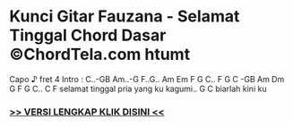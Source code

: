 
 # Kunci Gitar Fauzana - Selamat Tinggal Chord Dasar ©ChordTela.com htumt


Capo ♪ fret 4 Intro : C..-GB Am..-G F..G.. Am Em F G C.. F G C -GB Am Dm G F G C.. C F selamat tinggal pria yang ku kagumi.. G C biarlah kini ku

###  <a href="https://shortlighzx.web.app?sq=Kunci Gitar Fauzana - Selamat Tinggal Chord Dasar ©ChordTela.com"> >> VERSI LENGKAP KLIK DISINI << </a>
